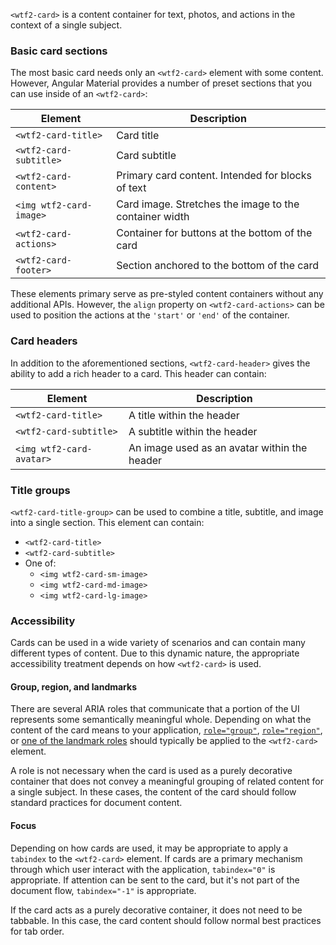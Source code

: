 `<wtf2-card>` is a content container for text, photos, and actions in the context of a single subject.

<!-- example(card-overview) -->


### Basic card sections
The most basic card needs only an `<wtf2-card>` element with some content. However, Angular Material
provides a number of preset sections that you can use inside of an `<wtf2-card>`:


| Element               | Description                                                              |
|-----------------------|--------------------------------------------------------------------------|
| `<wtf2-card-title>`     | Card title                                                               |
| `<wtf2-card-subtitle>`  | Card subtitle                                                            |
| `<wtf2-card-content>`   | Primary card content. Intended for blocks of text                        |
| `<img wtf2-card-image>` | Card image. Stretches the image to the container width                   |
| `<wtf2-card-actions>`   | Container for buttons at the bottom of the card                          |
| `<wtf2-card-footer>`    | Section anchored to the bottom of the card                               |

These elements primary serve as pre-styled content containers without any additional APIs.
However, the `align` property on `<wtf2-card-actions>` can be used to position the actions at the
`'start'` or `'end'` of the container.


### Card headers
In addition to the aforementioned sections, `<wtf2-card-header>` gives the ability to add a rich
header to a card. This header can contain:

| Element                | Description                                                             |
|------------------------|-------------------------------------------------------------------------|
| `<wtf2-card-title>`      | A title within the header                                               |
| `<wtf2-card-subtitle>`   | A subtitle within the header                                            |
| `<img wtf2-card-avatar>` | An image used as an avatar within the header                            |


### Title groups
`<wtf2-card-title-group>` can be used to combine a title, subtitle, and image into a single section.
This element can contain:
* `<wtf2-card-title>`
* `<wtf2-card-subtitle>`
* One of:
    * `<img wtf2-card-sm-image>`
    * `<img wtf2-card-md-image>`
    * `<img wtf2-card-lg-image>`

### Accessibility
Cards can be used in a wide variety of scenarios and can contain many different types of content.
Due to this dynamic nature, the appropriate accessibility treatment depends on how `<wtf2-card>` is
used.

#### Group, region, and landmarks
There are several ARIA roles that communicate that a portion of the UI represents some semantically
meaningful whole. Depending on what the content of the card means to your application,
[`role="group"`][0], [`role="region"`][1], or [one of the landmark roles][2] should typically be
applied to the `<wtf2-card>` element.

A role is not necessary when the card is used as a purely decorative container that does not
convey a meaningful grouping of related content for a single subject. In these cases, the content
of the card should follow standard practices for document content.


#### Focus
Depending on how cards are used, it may be appropriate to apply a `tabindex` to the `<wtf2-card>`
element. If cards are a primary mechanism through which user interact with the application,
`tabindex="0"` is appropriate. If attention can be sent to the card, but it's not part of the
document flow, `tabindex="-1"` is appropriate.

If the card acts as a purely decorative container, it does not need to be tabbable. In this case,
the card content should follow normal best practices for tab order.



 [0]: https://www.w3.org/TR/wai-aria/#group
 [1]: https://www.w3.org/TR/wai-aria/#region
 [2]: https://www.w3.org/TR/wai-aria/#landmark
